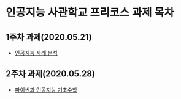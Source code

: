 # 인공지능 사관학교 프리코스 과제 목차

## 1주차 과제(2020.05.21)

* [인공지능 사례 분석](https://github.com/hackershaker/AIproject/blob/master/1%EC%A3%BC%EC%B0%A8_%EA%B3%BC%EC%A0%9C.ipynb)

## 2주차 과제(2020.05.28)

* [파이썬과 인공지능 기초수학]()
